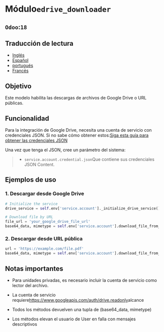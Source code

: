 # Módulo`edrive_downloader`

## `Odoo`:`18`

## Traducción de lectura

-   [Inglés](README.md)
-   [Español](README.es.md)
-   [portugués](README.pt.md)
-   [Francés](README.fr.md)

## Objetivo

Este modelo habilita las descargas de archivos de Google Drive o URL públicas.

## Funcionalidad

Para la integración de Google Drive, necesita una cuenta de servicio con credenciales JSON. Si no sabe cómo obtener estos:[Siga esta guía para obtener las credenciales JSON](https://developers.google.com/workspace/guides/create-credentials)

Una vez que tenga el JSON, cree un parámetro del sistema:

> -   `service.account.credential.json`Que contiene sus credenciales JSON Content.

## Ejemplos de uso

### 1. Descargar desde Google Drive

```python
# Initialize the service
drive_service = self.env['service.account']._initialize_drive_service()

# Download file by URL
file_url = 'your_google_drive_file_url'
base64_data, mimetype = self.env['service.account'].download_file_from_url(file_url,drive_service)
```

### 2. Descargar desde URL pública

```python
url = 'https://example.com/file.pdf'
base64_data, mimetype = self.env['service.account'].download_file_from_url(url)
```

## Notas importantes

-   Para unidades privadas, es necesario incluir la cuenta de servicio como lector del archivo.

-   La cuenta de servicio requiere<https://www.googleapis.com/auth/drive.readonly>alcance

-   Todos los métodos devuelven una tupla de (base64_data, mimetype)

-   Los métodos elevan el usuario de User en falla con mensajes descriptivos
